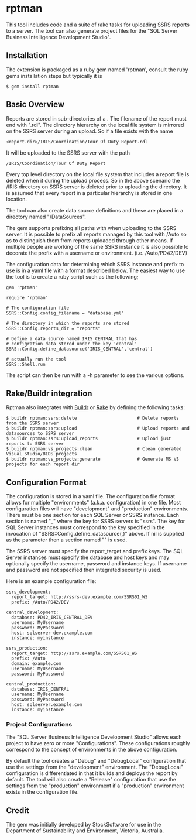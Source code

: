 # rptman

This tool includes code and a suite of rake tasks for uploading SSRS
reports to a server. The tool can also generate project files for
the "SQL Server Business Intelligence Development Studio".

## Installation

The extension is packaged as a ruby gem named 'rptman', consult the ruby
gems installation steps but typically it is

    $ gem install rptman

## Basic Overview

Reports are stored in sub-directories of a <report-dir>. The filename
of the report must end with ".rdl". The directory hierarchy on the local
file system is mirrored on the SSRS server during an upload. So if a file
exists with the name

    <report-dir>/IRIS/Coordination/Tour Of Duty Report.rdl

It will be uploaded to the SSRS server with the path

    /IRIS/Coordination/Tour Of Duty Report

Every top level directory on the local file system that includes a report
file is deleted when it during the upload process. So in the above scenario
the /IRIS directory on SSRS server is deleted prior to uploading the
directory. It is assumed that every report in a particular hierarchy is
stored in one location.

The tool can also create data source definitions and these are placed in a
directory named "/DataSources".

The gem supports prefixing all paths with when uploading to the SSRS server.
It is possible to prefix all reports managed by this tool with /Auto so as
to distinguish them from reports uploaded through other means. If multiple
people are working of the same SSRS instance it is also possible to decorate
the prefix with a username or environment. (i.e. /Auto/PD42/DEV)

The configuration data for determining which SSRS instance and prefix to use
is in a yaml file with a format described below. The easiest way to use the
tool is to create a ruby script such as the following;

    gem 'rptman'

    require 'rptman'

    # The configuration file
    SSRS::Config.config_filename = "database.yml"

    # The directory in which the reports are stored
    SSRS::Config.reports_dir = "reports"

    # Define a data source named IRIS_CENTRAL that has
    # configration data stored under the key 'central'
    SSRS::Config.define_datasource('IRIS_CENTRAL','central')

    # actually run the tool
    SSRS::Shell.run

The script can then be run with a -h parameter to see the various options.

## Rake/Buildr integration

Rptman also integrates with [Buildr](http://buildr.apache.org) or [Rake](http://rake.rubyforge.org/)
by defining the following tasks:

    $ buildr rptman:ssrs:delete                       # Delete reports from the SSRS server
    $ buildr rptman:ssrs:upload                       # Upload reports and datasources to SSRS server
    $ buildr rptman:ssrs:upload_reports               # Upload just reports to SSRS server
    $ buildr rptman:vs_projects:clean                 # Clean generated Visual Studio/BIDS projects
    $ buildr rptman:vs_projects:generate              # Generate MS VS projects for each report dir

## Configuration Format

The configuration is stored in a yaml file. The configuration file format
allows for multiple "environments" (a.k.a. configuration) in one file. Most
configuration files will have "development" and "production" environments.
There must be one section for each SQL Server or SSRS instance. Each section
is named "<key>_<environment>" where the key for SSRS servers is "ssrs". The
key for SQL Server instances must correspond to the key specified in the
invocation of "SSRS::Config.define_datasource(<name>,<key>)" above. If nil is
supplied as the <key> parameter then a section named "<environment>" is used.

The SSRS server must specify the report_target and prefix keys. The SQL Server
instances must specify the database and host keys and may optionally specify
the username, password and instance keys. If username and password are not
specified then integrated security is used.

Here is an example configuration file:

    ssrs_development:
      report_target: http://ssrs-dev.example.com/SSRS01_WS
      prefix: /Auto/PD42/DEV

    central_development:
      database: PD42_IRIS_CENTRAL_DEV
      username: MyUsername
      password: MyPassword
      host: sqlserver-dev.example.com
      instance: myinstance

    ssrs_production:
      report_target: http://ssrs.example.com/SSRS01_WS
      prefix: /Auto
      domain: example.com
      username: MyUsername
      password: MyPassword

    central_production:
      database: IRIS_CENTRAL
      username: MyUsername
      password: MyPassword
      host: sqlserver.example.com
      instance: myinstance

### Project Configurations

The "SQL Server Business Intelligence Development Studio" allows each project to
have zero or more "Configurations". These configurations roughly correspond to the
concept of environments in the above configuration.

By default the tool creates a "Debug" and "DebugLocal" configuration that use the
settings from the "development" environment. The "DebugLocal" configuration is
differentiated in that it builds and deploys the report by default. The tool will
also create a "Release" configuration that use the settings from the "production"
environment if a "production" environment exists in the configuration file.

## Credit

The gem was initially developed by StockSoftware for use in the Department
of Sustainability and Environment, Victoria, Australia.
